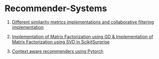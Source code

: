 # Recommender-Systems
1) [Different similarity metrics implementations and collaborative filtering implementation](https://github.com/KenzyAggour/Recommender-Systems/blob/main/SimilarityMetrics_CollaborativeFiltering.ipynb)

2) [Implementation of Matrix Factorization using GD & Implementation of Matrix Factorization using SVD in ScikitSurprise](https://github.com/KenzyAggour/Recommender-Systems/blob/main/MatrixFactorization_using_GD_%26_SVD.ipynb)

3) [Context aware recommenders using Pytorch](https://github.com/KenzyAggour/Recommender-Systems/blob/main/Context%20aware%20recommenders.ipynb) 
